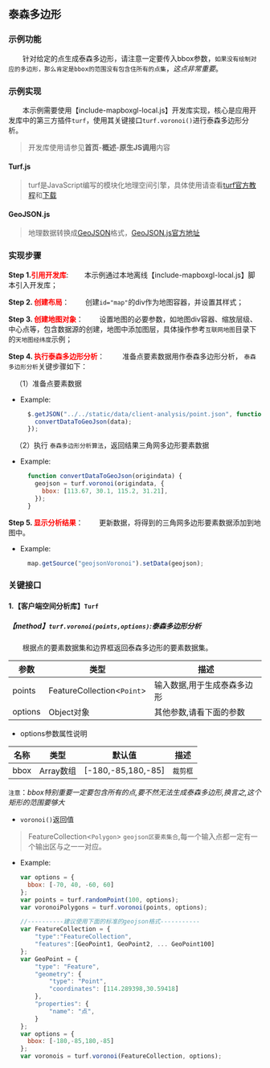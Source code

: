 ## 泰森多边形

### 示例功能

&ensp;&ensp;&ensp;&ensp;针对给定的点生成泰森多边形，请注意一定要传入bbox参数，`如果没有绘制对应的多边形，那么肯定是bbox的范围没有包含住所有的点集`，*这点非常重要*。

### 示例实现

&ensp;&ensp;&ensp;&ensp;本示例需要使用【include-mapboxgl-local.js】开发库实现，核心是应用开发库中的第三方插件`turf`，使用其关键接口`turf.voronoi()`进行泰森多边形分析。

> 开发库使用请参见**首页**-**概述**-**原生JS调用**内容

#### Turf.js

> turf是JavaScript编写的模块化地理空间引擎，具体使用请查看<a target="_blank" href="http://turfjs.org/">turf官方教程</a>和<a target="_blank" href="https://github.com/Turfjs/turf">下载</a>

#### GeoJSON.js

> 地理数据转换成<a target="_blank" href="http://geojson.org/">GeoJSON</a>格式，<a target="_blank"  href="https://github.com/caseycesari/GeoJSON.js">GeoJSON.js官方地址</a>

### 实现步骤

**Step 1.<font color=red>引用开发库</font>**:
&ensp;&ensp;&ensp;&ensp;本示例通过本地离线【include-mapboxgl-local.js】脚本引入开发库；

**Step 2. <font color=red>创建布局</font>**：
 &ensp;&ensp;&ensp;&ensp;创建`id="map"`的div作为地图容器，并设置其样式；

**Step 3. <font color=red>创建地图对象</font>**：
 &ensp;&ensp;&ensp;&ensp;设置地图的必要参数，如地图div容器、缩放层级、中心点等，包含数据源的创建，地图中添加图层，具体操作参考`互联网地图`目录下的`天地图经纬度`示例；

**Step 4. <font color=red>执行泰森多边形分析</font>**：
 &ensp;&ensp;&ensp;&ensp;  准备点要素数据用作泰森多边形分析， `泰森多边形分析`关键步骤如下：

 &ensp;&ensp;（1）准备点要素数据

* Example:
  ```javascript
    $.getJSON("../../static/data/client-analysis/point.json", function(data) {
      convertDataToGeoJson(data);
    });
  ```
   
 &ensp;&ensp;（2）执行 `泰森多边形分析算法`，返回结果三角网多边形要素数据
   
* Example:
  ```javascript
    function convertDataToGeoJson(origindata) {
      geojson = turf.voronoi(origindata, {
        bbox: [113.67, 30.1, 115.2, 31.21],
      });
    }
  ```
   
**Step 5. <font color=red>显示分析结果</font>**：
 &ensp;&ensp;&ensp;&ensp;更新数据，将得到的三角网多边形要素数据添加到地图中。

* Example:
  ```javascript
    map.getSource("geojsonVoronoi").setData(geojson);
  ```

### 关键接口

#### 1.【客户端空间分析库】`Turf`

##### 【method】`turf.voronoi(points,options)`:泰森多边形分析

&ensp;&ensp;&ensp;&ensp;根据点的要素数据集和边界框返回泰森多边形的要素数据集。

| 参数    | 类型                       | 描述                        |
| ------ | -------------------------- | -------------------------- |
| points  | FeatureCollection<`Point`> | 输入数据,用于生成泰森多边形 |
| options | Object对象                 | 其他参数,请看下面的参数     |

* options参数属性说明

| 名称 | 类型      | 默认值             | 描述     |
| --- | -------- | ----------------- | -------- |
| bbox | Array数组 | [-180,-85,180,-85] | `裁剪框` |

`注意`：*bbox特别重要一定要包含所有的点,要不然无法生成泰森多边形,换言之,这个矩形的范围要够大*

* `voronoi()`返回值

> FeatureCollection<`Polygon`> `geojson区要素集合`,每一个输入点都一定有一个输出区与之一一对应。

* Example:
  ```javascript
  var options = {
    bbox: [-70, 40, -60, 60]
  };
  var points = turf.randomPoint(100, options);
  var voronoiPolygons = turf.voronoi(points, options);

  //----------建议使用下面的标准的geojson格式-----------
  var FeatureCollection = {
      "type":"FeatureCollection",
      "features":[GeoPoint1, GeoPoint2, ... GeoPoint100]
  };
  var GeoPoint = {
      "type": "Feature",
      "geometry": {
          "type": "Point",
          "coordinates": [114.289398,30.59418]
      },
      "properties": {
          "name": "点",
      }
  };
  var options = {
    bbox: [-180,-85,180,-85]
  };
  var voronois = turf.voronoi(FeatureCollection, options);
  ```